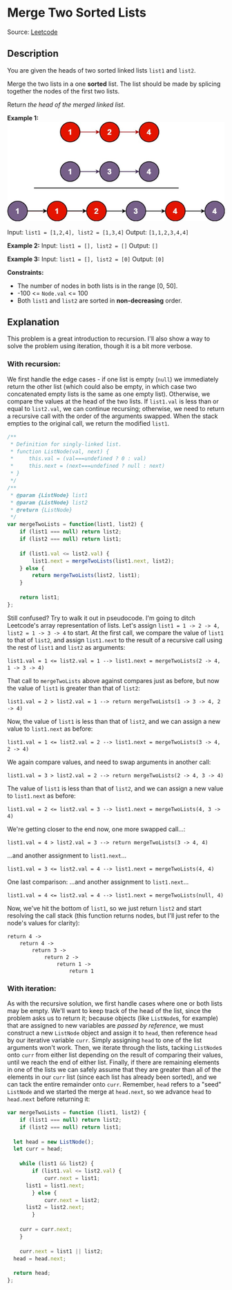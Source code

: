 # Merge Two Sorted Lists
Source: [Leetcode](https://leetcode.com/problems/merge-two-sorted-lists/)

## Description
You are given the heads of two sorted linked lists `list1` and `list2`.

Merge the two lists in a one **sorted** list. The list should be made by splicing together the nodes of the first two lists.

Return *the head of the merged linked list*.

**Example 1:**
![Example 1 diagram](./merge_ex1.jpg)

Input: `list1 = [1,2,4], list2 = [1,3,4]`
Output: `[1,1,2,3,4,4]`

**Example 2:**
Input: `list1 = [], list2 = []`
Output: `[]`

**Example 3:**
Input: `list1 = [], list2 = [0]`
Output: `[0]`

**Constraints:**
- The number of nodes in both lists is in the range [0, 50].
- -100 <= `Node.val` <= 100
- Both `list1` and `list2` are sorted in **non-decreasing** order.

## Explanation
This problem is a great introduction to recursion. I'll also show a way to solve the problem using iteration, though it is a bit more verbose.

### With recursion: 
We first handle the edge cases - if one list is empty (`null`) we immediately return the other list (which could also be empty, in which case two concatenated empty lists is the same as one empty list). Otherwise, we compare the values at the head of the two lists. If `list1.val` is less than or equal to `list2.val`, we can continue recursing; otherwise, we need to return a recursive call with the order of the arguments swapped. When the stack empties to the original call, we return the modified `list1`.
```javascript
/**
 * Definition for singly-linked list.
 * function ListNode(val, next) {
 *     this.val = (val===undefined ? 0 : val)
 *     this.next = (next===undefined ? null : next)
 * }
 */
/**
 * @param {ListNode} list1
 * @param {ListNode} list2
 * @return {ListNode}
 */
var mergeTwoLists = function(list1, list2) {
	if (list1 === null) return list2;
	if (list2 === null) return list1;

	if (list1.val <= list2.val) {
		list1.next = mergeTwoLists(list1.next, list2);
	} else {
		return mergeTwoLists(list2, list1);
	}
	
	return list1;
};
```

Still confused? Try to walk it out in pseudocode. I'm going to ditch Leetcode's array representation of lists.
Let's assign `list1 = 1 -> 2 -> 4, list2 = 1 -> 3 -> 4` to start. At the first call, we compare the value of `list1` to that of `list2`, and assign `list1.next` to the result of a recursive call using the rest of `list1` and `list2` as arguments:
```
list1.val = 1 <= list2.val = 1 --> list1.next = mergeTwoLists(2 -> 4, 1 -> 3 -> 4)
```

That call to `mergeTwoLists` above against compares just as before, but now the value of `list1` is greater than that of `list2`:
```
list1.val = 2 > list2.val = 1 --> return mergeTwoLists(1 -> 3 -> 4, 2 -> 4)
```

Now, the value of `list1` is less than that of `list2`, and we can assign a new value to `list1.next` as before:
```
list1.val = 1 <= list2.val = 2 --> list1.next = mergeTwoLists(3 -> 4, 2 -> 4)
```

We again compare values, and need to swap arguments in another call:
```
list1.val = 3 > list2.val = 2 --> return mergeTwoLists(2 -> 4, 3 -> 4)
```

The value of `list1` is less than that of `list2`, and we can assign a new value to `list1.next` as before:
```
list1.val = 2 <= list2.val = 3 --> list1.next = mergeTwoLists(4, 3 -> 4)
```

We're getting closer to the end now, one more swapped call...:
```
list1.val = 4 > list2.val = 3 --> return mergeTwoLists(3 -> 4, 4)
```

...and another assignment to `list1.next`...
```
list1.val = 3 <= list2.val = 4 --> list1.next = mergeTwoLists(4, 4)
```

One last comparison:
...and another assignment to `list1.next`...
```
list1.val = 4 <= list2.val = 4 --> list1.next = mergeTwoLists(null, 4)
```

Now, we've hit the bottom of `list1`, so we just return `list2` and start resolving the call stack (this function returns nodes, but I'll just refer to the node's values for clarity):
```
return 4 ->
	return 4 ->
		return 3 ->
			return 2 ->
				return 1 ->
					return 1
```

### With iteration:
As with the recursive solution, we first handle cases where one or both lists may be empty. We'll want to keep track of the head of the list, since the problem asks us to return it; because objects (like `ListNode`s, for example) that are assigned to new variables are *passed by reference*, we must construct a new `ListNode` object and assign it to `head`, then reference `head` by our iterative variable `curr`. Simply assigning `head` to one of the list arguments won't work. Then, we iterate through the lists, tacking `ListNode`s onto `curr` from either list depending on the result of comparing their values, until we reach the end of either list. Finally, if there are remaining elements in one of the lists we can safely assume that they are greater than all of the elements in our `curr` list (since each list has already been sorted), and we can tack the entire remainder onto `curr`. Remember, `head` refers to a "seed" `ListNode` and we started the merge at `head.next`, so we advance `head` to `head.next` before returning it:
```javascript
var mergeTwoLists = function (list1, list2) {
	if (list1 === null) return list2;
	if (list2 === null) return list1;
    
  let head = new ListNode();
  let curr = head;

	while (list1 && list2) {
		if (list1.val <= list2.val) {
			curr.next = list1;
      list1 = list1.next;
		} else {
			curr.next = list2;
      list2 = list2.next;
		}
        
    curr = curr.next;
	}

	curr.next = list1 || list2;
  head = head.next;
	
  return head;
};
```